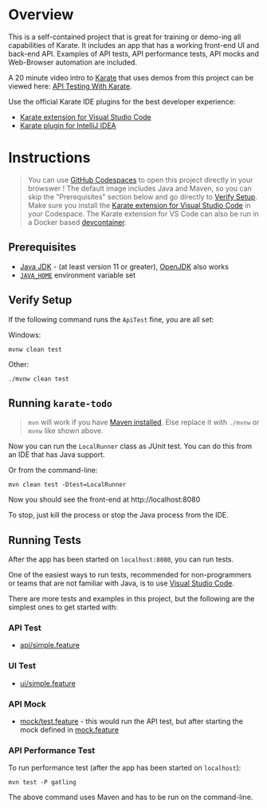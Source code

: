 # Overview

This is a self-contained project that is great for training or demo-ing all capabilities of Karate. It includes an app that has a working front-end UI and back-end API. Examples of API tests, API performance tests, API mocks and Web-Browser automation are included.

A 20 minute video intro to [Karate](https://www.karatelabs.io) that uses demos from this project can be viewed here: [API Testing With Karate](https://youtu.be/WT4gg7Jutzg).

Use the official Karate IDE plugins for the best developer experience:

* [Karate extension for Visual Studio Code](https://marketplace.visualstudio.com/items?itemName=karatelabs.karate)
* [Karate plugin for IntelliJ IDEA](https://plugins.jetbrains.com/plugin/19232-karate)

# Instructions

> You can use [GitHub Codespaces](https://github.com/karatelabs/karate/wiki/Get-Started:-GitHub-Codespaces) to open this project directly in your browswer ! The default image includes Java and Maven, so you can skip the "Prerequisites" section below and go directly to [Verify Setup](#verify-setup). Make sure you install the [Karate extension for Visual Studio Code](https://marketplace.visualstudio.com/items?itemName=karatelabs.karate) in your Codespace. The Karate extension for VS Code can also be run in a Docker based [devcontainer](https://code.visualstudio.com/docs/devcontainers/containers).

## Prerequisites
* [Java JDK](https://www.oracle.com/java/technologies/downloads) - (at least version 11 or greater), [OpenJDK](https://openjdk.org/install) also works
* [`JAVA_HOME`](https://www.baeldung.com/java-home-on-windows-7-8-10-mac-os-x-linux) environment variable set

## Verify Setup
If the following command runs the `ApiTest` fine, you are all set:

Windows:
```
mvnw clean test
```

Other:
```
./mvnw clean test
```

## Running `karate-todo`

> `mvn` will work if you have [Maven installed](https://maven.apache.org/install.html). Else replace it with `./mvnw` or `mvnw` like shown above.

Now you can run the `LocalRunner` class as  JUnit test. You can do this from an IDE that has Java support.

Or from the command-line:

```
mvn clean test -Dtest=LocalRunner
```

Now you should see the front-end at http://localhost:8080

To stop, just kill the process or stop the Java process from the IDE.

## Running Tests
After the app has been started on `localhost:8080`, you can run tests. 

One of the easiest ways to run tests, recommended for non-programmers or teams that are not familiar with Java, is to use [Visual Studio Code](https://github.com/karatelabs/karate/wiki/Get-Started:-Visual-Studio-Code).

There are more tests and examples in this project, but the following are the simplest ones to get started with:

### API Test
* [api/simple.feature](src/test/java/app/api/simple/simple.feature)

### UI Test
* [ui/simple.feature](src/test/java/app/ui/simple/simple.feature)

### API Mock
* [mock/test.feature](src/test/java/app/mock/test.feature) - this would run the API test, but after starting the mock defined in [mock.feature](src/test/java/app/mock/mock.feature)

### API Performance Test
To run performance test (after the app has been started on `localhost`):

```
mvn test -P gatling
```

The above command uses Maven and has to be run on the command-line.